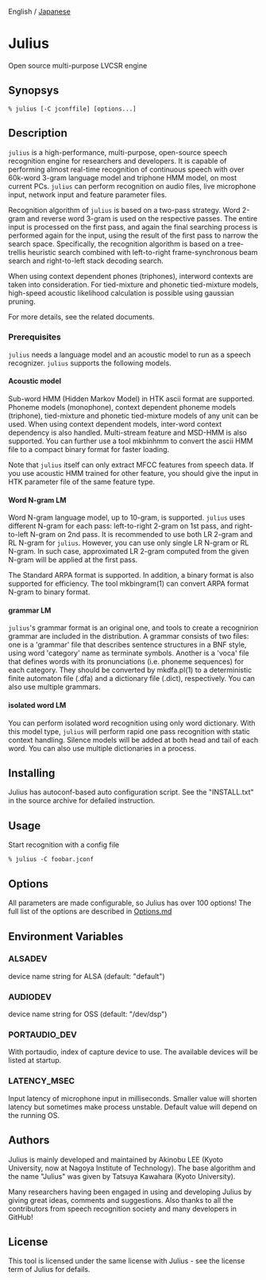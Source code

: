 English / [Japanese](README.ja.md)

Julius
========================

Open source multi-purpose LVCSR engine

## Synopsys

```
% julius [-C jconffile] [options...]
```

## Description

`julius` is a high-performance, multi-purpose, open-source speech recognition engine for researchers and developers. It is capable of performing almost real-time recognition of continuous speech with over 60k-word 3-gram language model and triphone HMM model, on most current PCs.  `julius` can perform recognition on audio files, live microphone input, network input and feature parameter files.

Recognition algorithm of `julius` is based on a two-pass strategy. Word 2-gram and reverse word 3-gram is used on the respective passes. The entire input is processed on the first pass, and again the final searching process is performed again for the input, using the result of the first pass to narrow the search space. Specifically, the recognition algorithm is based on a tree-trellis heuristic search combined with left-to-right frame-synchronous beam search and right-to-left stack decoding search.

When using context dependent phones (triphones), interword contexts are taken into consideration. For tied-mixture and phonetic tied-mixture models, high-speed acoustic likelihood calculation is possible using gaussian pruning.

For more details, see the related documents.
### Prerequisites

`julius` needs a language model and an acoustic model to run as a speech recognizer. `julius` supports the following models.

#### Acoustic model

Sub-word HMM (Hidden Markov Model) in HTK ascii format are supported. Phoneme models (monophone), context dependent phoneme models (triphone), tied-mixture and phonetic tied-mixture models of any unit can be used. When using context dependent models, inter-word context dependency is also handled. Multi-stream feature and MSD-HMM is also supported. You can further use a tool mkbinhmm to convert the ascii HMM file to a compact binary format for faster loading.

Note that `julius` itself can only extract MFCC features from speech data. If you use acoustic HMM trained for other feature, you should
give the input in HTK parameter file of the same feature type.

#### Word N-gram LM
Word N-gram language model, up to 10-gram, is supported. `julius` uses different N-gram for each pass: left-to-right 2-gram on 1st pass, and right-to-left N-gram on 2nd pass. It is recommended to use both LR 2-gram and RL N-gram for `julius`. However, you can use only single LR N-gram or RL N-gram. In such case, approximated LR 2-gram computed from the given N-gram will be applied at the first pass.

The Standard ARPA format is supported. In addition, a binary format is also supported for efficiency. The tool mkbingram(1) can convert ARPA format N-gram to binary format.

#### grammar LM
 `julius`'s grammar format is an original one, and tools to create a recognirion grammar are included in the distribution. A grammar consists of two files: one is a 'grammar' file that describes sentence structures in a BNF style, using word 'category' name as terminate symbols. Another is a 'voca' file that defines words with its pronunciations (i.e. phoneme sequences) for each category. They should be converted by mkdfa.pl(1) to a deterministic finite automaton file (.dfa) and a dictionary file (.dict), respectively. You can also use multiple grammars.

#### isolated word LM
You can perform isolated word recognition using only word dictionary. With this model type, `julius` will perform rapid one pass recognition with static context handling. Silence models will be added at both head and tail of each word. You can also use multiple dictionaries in a process.

## Installing

Julius has autoconf-based auto configuration script.  See the "INSTALL.txt" in the source archive for defailed instruction.

## Usage

Start recognition with a config file
```
% julius -C foobar.jconf
```

## Options

All parameters are made configurable, so Julius has over 100 options!  The full list of the options are described in [Options.md](Options.md)

## Environment Variables

### ALSADEV

device name string for ALSA (default: "default")

### AUDIODEV

device name string for OSS (default: "/dev/dsp")

### PORTAUDIO_DEV

With portaudio, index of capture device to use. The available devices will be listed at startup.

### LATENCY_MSEC

Input latency of microphone input in milliseconds. Smaller value will shorten latency but sometimes make process unstable. Default value will depend on the running OS.

## Authors

Julius is mainly developed and maintained by Akinobu LEE (Kyoto University, now at Nagoya Institute of Technology).  The base algorithm and the name "Julius" was given by Tatsuya Kawahara (Kyoto University). 

Many researchers having been engaged in using and developing Julius by giving great ideas, comments and suggestions.  Also thanks to all the contributors from speech recognition society and many developers in GitHub!

## License

This tool is licensed under the same license with Julius - see the license term of Julius for defails.
